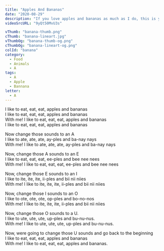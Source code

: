 ```yaml
---
title: "Apples And Bananas"
date: "2020-08-29"
description: "If you love apples and bananas as much as I do, this is your song! Let's dance for our favorite fruits!"
videoSrcURL: "9yQt50MvU3s"

vThumb: "banana-thumb.png"
cThumb: "banana-lineart.jpg"
vThumbOg: "banana-thumb-og.png"
cThumbOg: "banana-lineart-og.png"
colId: "banana"
category:
  - Food
  - Animals
  - A
tags:
  - A
  - Apple
  - Bannana
letter:
  - A
---
```


<p>
I like to eat, eat, eat, apples and bananas<br />
I like to eat, eat, eat, apples and bananas<br />
With me! I like to eat, eat, eat, apples and bananas<br />
I like to eat, eat, eat, apples and bananas</p>
<p>
Now change those sounds to an A<br />
I like to ate, ate, ate, ay-ples and ba-nay nays<br />
With me! I like to ate, ate, ate, ay-ples and ba-nay nays</p>
<p>
Now, change those A sounds to an E<br />
I like to eat, eat, eat, ee-ples and bee nee nees<br />
With me! I like to eat, eat, eat, ee-ples and bee nee nees</p>
<p>
Now, change those E sounds to an I<br />
I like to ite, ite, ite, ii-ples and bii nii niies<br />
With me! I like to ite, ite, ite, ii-ples and bii nii niies</p>
<p>
Now, change those I sounds to an O<br />
I like to ote, ote, ote, op-ples and bo-no-nos<br />
With me! I like to ite, ite, ite, ii-ples and bii nii niies</p>
<p>
Now, change those O sounds to a U.<br />
I like to ute, ute, ute, up-ples and bu-nu-nus.<br />
With me! I like to ute, ute, ute, up-ples and bu-nu-nus. </p>
<p>
Now, were going to change those U sounds and go back to the beginning<br />
I like to eat, eat, eat, apples and bananas<br />
With me! I like to eat, eat, eat, apples and bananas.</p>
